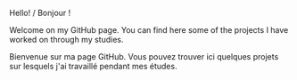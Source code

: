 Hello! / Bonjour !

Welcome on my GitHub page. You can find here some of the projects I have worked on through my studies.

Bienvenue sur ma page GitHub. Vous pouvez trouver ici quelques projets sur lesquels j'ai travaillé pendant mes études.
